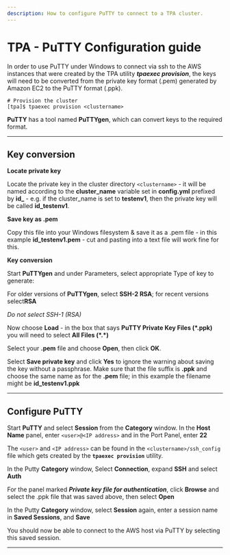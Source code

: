 ```yaml
---
description: How to configure PuTTY to connect to a TPA cluster.
---
```



# TPA - PuTTY Configuration guide

In order to use PuTTY under Windows to connect via ssh to the AWS instances
that were created by the TPA utility ***tpaexec provision***, the keys will
need to be converted from the private key format (.pem) generated by Amazon EC2
to the PuTTY format (.ppk).

    # Provision the cluster
    [tpa]$ tpaexec provision <clustername>

**PuTTY** has a tool named **PuTTYgen**, which can convert keys to the required
format.

------

## Key conversion

**Locate private key**

Locate the private key in the cluster directory `<clustername>` - it will be
named according to the **cluster_name** variable set in **config.yml** prefixed
by **id_** - e.g. if the cluster_name is set to **testenv1**, then the private
key will be called **id_testenv1**.

**Save key as .pem**

Copy this file into your Windows filesystem & save it as a .pem file - in this
example **id_testenv1.pem** - cut and pasting into a text file will work fine
for this.

**Key conversion**

Start **PuTTYgen** and under Parameters, select appropriate Type of key to
generate:

For older versions of **PuTTYgen**, select **SSH-2 RSA**; for recent versions
select**RSA**

*Do not select SSH-1 (RSA)*

Now choose **Load** - in the box that says **PuTTY Private Key Files (*.ppk)**
you will need to select **All Files (\*.\*)**

Select your **.pem** file and choose **Open**, then click **OK**.

Select **Save private key** and click **Yes** to ignore the warning about saving
the key without a passphrase. Make sure that the file suffix is **.ppk** and
choose the same name as for the **.pem** file; in this example the filename
might be **id_testenv1.ppk**

------

## **Configure PuTTY**

Start **PuTTY** and select **Session** from the **Category** window. In the
**Host Name** panel, enter `<user>@<IP address>` and in the Port Panel, enter
**22**

The `<user>` and `<IP address>` can be found in the `<clustername>/ssh_config`
file which gets created by the **`tpaexec provision`** utility.

In the Putty **Category** window, Select **Connection**, expand **SSH** and
select **Auth**

For the panel marked ***Private key file for authentication***, click **Browse**
and select the .ppk file that was saved  above, then select **Open**

In the Putty **Category** window, select **Session** again, enter a session name
in **Saved Sessions**, and **Save**

You should now be able to connect to the AWS host via PuTTY by selecting this
saved session.



------
